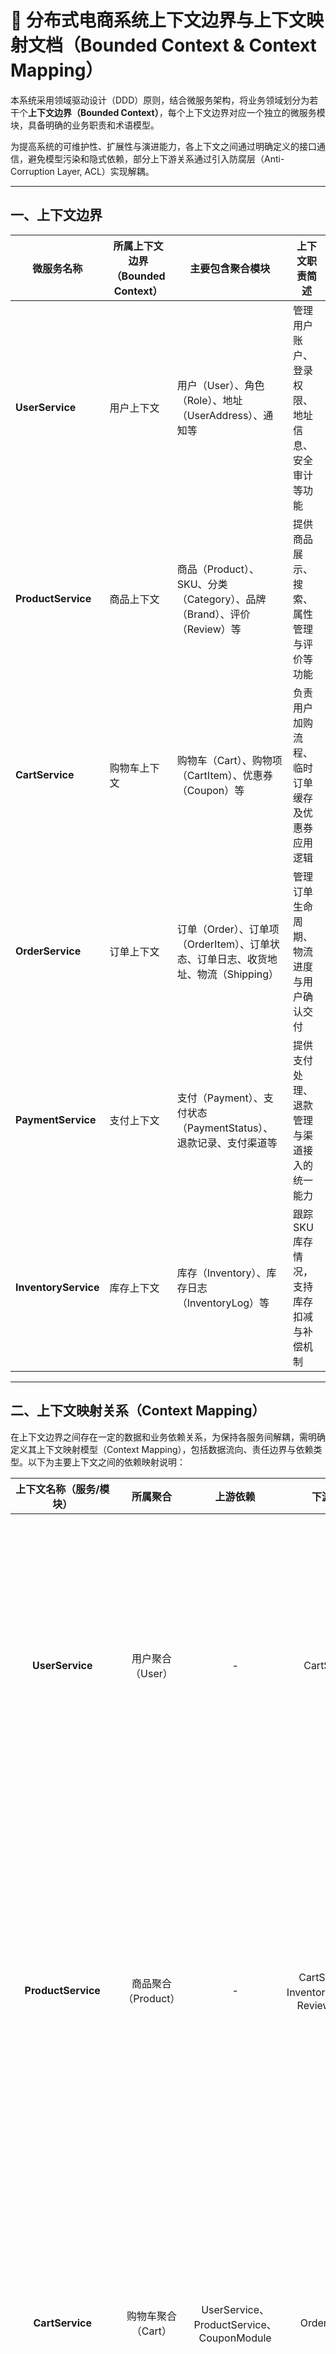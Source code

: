 # 📘 分布式电商系统上下文边界与上下文映射文档（Bounded Context & Context Mapping）

本系统采用领域驱动设计（DDD）原则，结合微服务架构，将业务领域划分为若干个**上下文边界（Bounded Context）**，每个上下文边界对应一个独立的微服务模块，具备明确的业务职责和术语模型。

为提高系统的可维护性、扩展性与演进能力，各上下文之间通过明确定义的接口通信，避免模型污染和隐式依赖，部分上下游关系通过引入防腐层（Anti-Corruption Layer, ACL）实现解耦。

------

## 一、上下文边界

| 微服务名称           | 所属上下文边界（Bounded Context） | 主要包含聚合模块                                             | 上下文职责简述                                   |
| -------------------- | --------------------------------- | ------------------------------------------------------------ | ------------------------------------------------ |
| **UserService**      | 用户上下文                        | 用户（User）、角色（Role）、地址（UserAddress）、通知等      | 管理用户账户、登录权限、地址信息、安全审计等功能 |
| **ProductService**   | 商品上下文                        | 商品（Product）、SKU、分类（Category）、品牌（Brand）、评价（Review）等 | 提供商品展示、搜索、属性管理与评价等功能         |
| **CartService**      | 购物车上下文                      | 购物车（Cart）、购物项（CartItem）、优惠券（Coupon）等       | 负责用户加购流程、临时订单缓存及优惠券应用逻辑   |
| **OrderService**     | 订单上下文                        | 订单（Order）、订单项（OrderItem）、订单状态、订单日志、收货地址、物流（Shipping） | 管理订单生命周期、物流进度与用户确认交付         |
| **PaymentService**   | 支付上下文                        | 支付（Payment）、支付状态（PaymentStatus）、退款记录、支付渠道等 | 提供支付处理、退款管理与渠道接入的统一能力       |
| **InventoryService** | 库存上下文                        | 库存（Inventory）、库存日志（InventoryLog）等                | 跟踪 SKU 库存情况，支持库存扣减与补偿机制        |

------

## 二、上下文映射关系（Context Mapping）

在上下文边界之间存在一定的数据和业务依赖关系，为保持各服务间解耦，需明确定义其上下文映射模型（Context Mapping），包括数据流向、责任边界与依赖类型。以下为主要上下文之间的依赖映射说明：

| 上下文名称（服务/模块） |       所属聚合        |                 上游依赖                  |                  下游依赖                   |                             说明                             |
| :---------------------: | :-------------------: | :---------------------------------------: | :-----------------------------------------: | :----------------------------------------------------------: |
|     **UserService**     |   用户聚合（User）    |                     -                     |                 CartService                 | 负责用户注册、登录、认证与基础信息管理，供购物车服务进行用户身份与权限校验。 |
|   **ProductService**    |  商品聚合（Product）  |                     -                     | CartService、InventoryService、ReviewModule | 商品服务提供商品与 SKU 查询能力，是购物车、库存管理与用户评价等服务的重要数据提供方。 |
|     **CartService**     |  购物车聚合（Cart）   | UserService、ProductService、CouponModule |                OrderService                 | 管理用户购物车状态，依赖用户信息、商品信息及优惠券信息，向订单服务传递下单请求。 |
|    **OrderService**     |   订单聚合（Order）   |                CartService                |       PaymentService、ShippingModule        | 处理订单创建与管理，依赖购物车生成订单，联动支付服务处理交易，联动物流模块进行发货。 |
|   **PaymentService**    |  支付聚合（Payment）  |               OrderService                |    InventoryService、NotificationModule     | 支付服务处理订单支付事务，成功后通知库存服务扣减库存，通知模块发送支付结果。 |
|  **InventoryService**   | 库存聚合（Inventory） |      ProductService、PaymentService       |                      -                      | 管理 SKU 库存数据，受支付服务调用进行扣减，商品服务维护 SKU 映射关系。 |
|   **ShippingModule**    |   拓展模块（物流）    |               OrderService                |                      -                      | 非独立微服务，仅作为订单服务拓展模块，处理订单发货与物流跟踪逻辑。 |
|    **CouponModule**     |  拓展模块（优惠券）   |                     -                     |                 CartService                 |    提供优惠券查询与使用信息，供购物车计算订单金额时使用。    |
|    **ReviewModule**     |   拓展模块（评价）    |              ProductService               |                      -                      | 用户评价服务依赖商品信息，允许用户对商品进行评论，仅为拓展模块。 |
| **NotificationModule**  |   拓展模块（通知）    |                     -                     |               PaymentService                | 提供统一通知（如短信、站内信、推送）能力，由支付服务触发支付成功等场景下的消息发送。 |

> 注：部分模块如 **ReviewService（评价）**、**CouponService（优惠券）**、**NotificationService（通知）** 当前合并为核心服务中的子模块处理，未来系统扩展后可演进为独立微服务。

------

## 三、上下文边界分布图（Bounded Context Diagram）

以下为系统上下文的逻辑分布及主要依赖关系示意图：

```mermaid
graph TD
  subgraph 用户服务
    UserService[UserService]
  end

  subgraph 商品服务
    ProductService[ProductService]
  end

  subgraph 购物车服务
    CartService[CartService]
  end

  subgraph 订单服务
    OrderService[OrderService]
  end

  subgraph 支付服务
    PaymentService[PaymentService]
  end

  subgraph 库存服务
    InventoryService[InventoryService]
  end

  subgraph 拓展模块
    ShippingModule[Shipping Module]
    CouponModule[Coupon Module]
    ReviewModule[Review Module]
    NotificationModule[Notification Module]
  end

  UserService --> CartService
  CartService --> OrderService
  OrderService --> PaymentService
  OrderService --> ShippingModule
  PaymentService --> InventoryService
  ProductService --> CartService
  ProductService --> InventoryService
  ProductService --> ReviewModule
  CouponModule --> CartService
  NotificationModule --> PaymentService
```

> 可配合 C4 模型（Container / Component）进一步补充微服务之间接口细节、调用方式与安全策略。